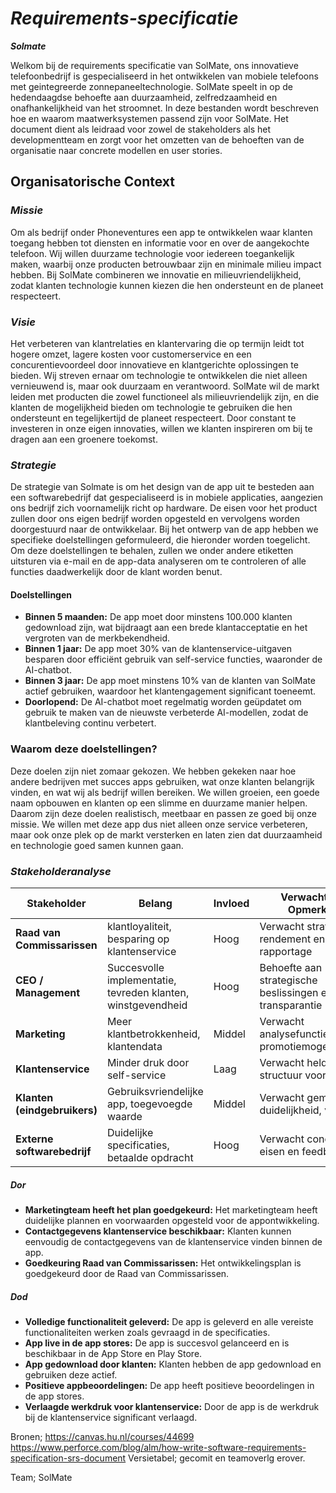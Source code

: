 # _Requirements-specificatie_
***Solmate***

Welkom bij de requirements specificatie van SolMate, ons innovatieve telefoonbedrijf is gespecialiseerd in het ontwikkelen van mobiele telefoons met geintegreerde zonnepaneeltechnologie.
SolMate speelt in op de hedendaagdse behoefte aan duurzaamheid, zelfredzaamheid en onafhankelijkheid van het stroomnet. In deze bestanden wordt beschreven hoe en waarom maatwerksystemen passend zijn voor SolMate.
Het document dient als leidraad voor zowel de stakeholders als het developmentteam en zorgt voor het omzetten van de behoeften van de organisatie naar concrete modellen en user stories.



## Organisatorische Context

### _Missie_
Om als bedrijf onder Phoneventures een app te ontwikkelen waar klanten toegang hebben tot diensten en informatie voor en over de aangekochte telefoon. Wij willen duurzame technologie voor iedereen toegankelijk maken, waarbij onze producten betrouwbaar zijn en minimale milieu impact hebben. Bij SolMate combineren we innovatie en milieuvriendelijkheid, zodat klanten technologie kunnen kiezen die hen ondersteunt en de planeet respecteert.

### _Visie_
Het verbeteren van klantrelaties en klantervaring die op termijn leidt tot hogere omzet, lagere kosten voor customerservice en een concurentievoordeel door innovatieve en klantgerichte oplossingen te bieden. Wij streven ernaar om technologie te ontwikkelen die niet alleen vernieuwend is, maar ook duurzaam en verantwoord. SolMate wil de markt leiden met producten die zowel functioneel als milieuvriendelijk zijn, en die klanten de mogelijkheid bieden om technologie te gebruiken die hen ondersteunt en tegelijkertijd de planeet respecteert. Door constant te investeren in onze eigen innovaties, willen we klanten inspireren om bij te dragen aan een groenere toekomst.

### _Strategie_
De strategie van Solmate is om het design van de app uit te besteden aan een softwarebedrijf dat gespecialiseerd is in mobiele applicaties, aangezien ons bedrijf zich voornamelijk richt op hardware. De eisen voor het product zullen door ons eigen bedrijf worden opgesteld en vervolgens worden doorgestuurd naar de ontwikkelaar.
Bij het ontwerp van de app hebben we specifieke doelstellingen geformuleerd, die hieronder worden toegelicht. Om deze doelstellingen te behalen, zullen we onder andere etiketten uitsturen via e-mail en de app-data analyseren om te controleren of alle functies daadwerkelijk door de klant worden benut.

#### Doelstellingen
- **Binnen 5 maanden:** De app moet door minstens 100.000 klanten gedownload zijn, wat bijdraagt aan een brede klantacceptatie en het vergroten van de merkbekendheid.
- **Binnen 1 jaar:** De app moet 30% van de klantenservice-uitgaven besparen door efficiënt gebruik van self-service functies, waaronder de AI-chatbot.
- **Binnen 3 jaar:** De app moet minstens 10% van de klanten van SolMate actief gebruiken, waardoor het klantengagement significant toeneemt.
- **Doorlopend:** De AI-chatbot moet regelmatig worden geüpdatet om gebruik te maken van de nieuwste verbeterde AI-modellen, zodat de klantbeleving continu verbetert.

### Waarom deze doelstellingen?
Deze doelen zijn niet zomaar gekozen. We hebben gekeken naar hoe andere bedrijven met succes apps gebruiken, wat onze klanten belangrijk vinden, en wat wij als bedrijf willen bereiken. We willen groeien, een goede naam opbouwen en klanten op een slimme en duurzame manier helpen. Daarom zijn deze doelen realistisch, meetbaar en passen ze goed bij onze missie.
 We willen met deze app dus niet alleen onze service verbeteren, maar ook onze plek op de markt versterken en laten zien dat duurzaamheid en technologie goed samen kunnen gaan.



### _Stakeholderanalyse_

| Stakeholder              | Belang                                                   | Invloed  | Verwachting / Opmerking                                     |
|--------------------------|----------------------------------------------------------|----------|-------------------------------------------------------------|
| **Raad van Commissarissen**  |  klantloyaliteit, besparing op klantenservice                                     | Hoog     | Verwacht strategisch rendement en rapportage               |
| **CEO / Management**        | Succesvolle implementatie, tevreden klanten, winstgevendheid | Hoog     | Behoefte aan strategische beslissingen en transparantie     |
| **Marketing**               | Meer klantbetrokkenheid, klantendata                 | Middel   | Verwacht analysefuncties en promotiemogelijkheden           |
| **Klantenservice**          | Minder druk door self-service      | Laag     | Verwacht heldere structuur voor klanten                     |        |
| **Klanten (eindgebruikers)**| Gebruiksvriendelijke app,  toegevoegde waarde    | Middel   | Verwacht gemak, duidelijkheid, veiligheid                   |
| **Externe softwarebedrijf** | Duidelijke specificaties, betaalde opdracht              | Hoog     | Verwacht concrete eisen en feedback                        |

##### Dor 


- **Marketingteam heeft het plan goedgekeurd:** Het marketingteam heeft duidelijke plannen en voorwaarden opgesteld voor de appontwikkeling.
- **Contactgegevens klantenservice beschikbaar:** Klanten kunnen eenvoudig de contactgegevens van de klantenservice vinden binnen de app.
- **Goedkeuring Raad van Commissarissen:** Het ontwikkelingsplan is goedgekeurd door de Raad van Commissarissen.

##### Dod

- **Volledige functionaliteit geleverd:** De app is geleverd en alle vereiste functionaliteiten werken zoals gevraagd in de specificaties.
- **App live in de app stores:** De app is succesvol gelanceerd en is beschikbaar in de App Store en Play Store.
- **App gedownload door klanten:** Klanten hebben de app gedownload en gebruiken deze actief.
- **Positieve appbeoordelingen:** De app heeft positieve beoordelingen in de app stores.
- **Verlaagde werkdruk voor klantenservice:** Door de app is de werkdruk bij de klantenservice significant verlaagd.



Bronen; https://canvas.hu.nl/courses/44699
https://www.perforce.com/blog/alm/how-write-software-requirements-specification-srs-document
Versietabel; gecomit en teamoverlg erover.

Team;  SolMate 

